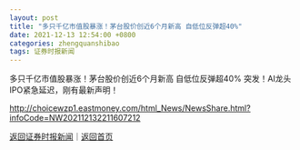 ```yaml
---
layout: post
title: "多只千亿市值股暴涨！茅台股价创近6个月新高 自低位反弹超40%"
date: 2021-12-13 12:54:00 +0800
categories: zhengquanshibao
tags: 证券时报新闻
---
```

多只千亿市值股暴涨！茅台股价创近6个月新高 自低位反弹超40%
突发！AI龙头IPO紧急延迟，刚有最新声明！

<http://choicewzp1.eastmoney.com/html_News/NewsShare.html?infoCode=NW202112132211607212>

[返回证券时报新闻](//finews.withounder.com/zhengquanshibao/)｜[返回首页](//finews.withounder.com/)